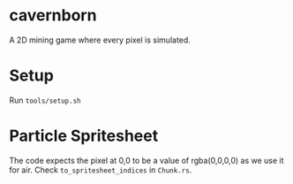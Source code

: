 # cavernborn

A 2D mining game where every pixel is simulated.

# Setup

Run `tools/setup.sh`

# Particle Spritesheet

The code expects the pixel at 0,0 to be a value of rgba(0,0,0,0) as we use it for air.
Check `to_spritesheet_indices` in `Chunk.rs`.
